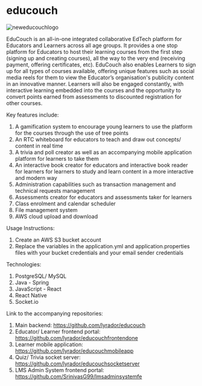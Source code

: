 # educouch
![neweducouchlogo](https://user-images.githubusercontent.com/65401176/207504168-97263c09-ae9d-49c1-bf70-b43ee6596edb.png)

EduCouch is an all-in-one integrated collaborative EdTech platform for Educators and Learners across all age groups. It provides a one stop platform for Educators to host their learning courses from the first step (signing up and creating courses), all the way to the very end (receiving payment, offering certificates, etc). EduCouch also enables Learners to sign up for all types of courses available, offering unique features such as social media reels for them to view the Educator’s organisation's publicity content in an innovative manner. Learners will also be engaged constantly, with interactive learning embedded into the courses and the opportunity to convert points earned from assessments to discounted registration for other courses.

Key features include:
1. A gamification system to encourage young learners to use the platform for the courses through the use of tree points
2. An RTC whiteboard for educators to teach and draw out concepts/ content in real time
3. A trivia and poll creator as well as an accompanying mobile application platform for learners to take them
4. An interactive book creator for educators and interactive book reader for learners for learners to study and learn content in a more interactive and modern way
5. Administration capabilities such as transaction management and technical requests management
6. Assessments creator for educators and assessments taker for learners
7. Class enrolment and calendar scheduler
8. File management system
9. AWS cloud upload and download

Usage Instructions:
1. Create an AWS S3 bucket account
2. Replace the variables in the application.yml and application.properties files with your bucket credentials and your email sender credentials

Technologies:
1. PostgreSQL/ MySQL
2. Java - Spring
3. JavaScript - React
4. React Native
5. Socket.io

Link to the accompanying repositories:
1. Main backend: https://github.com/lyrador/educouch
2. Educator/ Learner frontend portal: https://github.com/lyrador/educouchfrontendone
3. Learner mobile application: https://github.com/lyrador/educouchmobileapp
4. Quiz/ Trivia socket server: https://github.com/lyrador/educouchsocketserver
5. LMS Admin System frontend portal: https://github.com/SrinivasG99/lmsadminsystemfe
